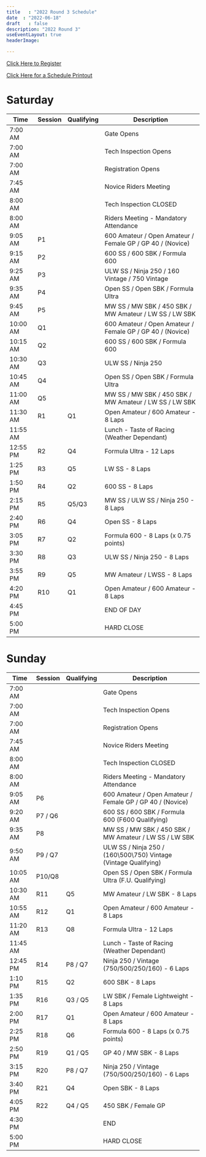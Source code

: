 ```yaml
---
title   : "2022 Round 3 Schedule"
date  : "2022-06-18"
draft   : false
description: "2022 Round 3"
useEventLayout: true
headerImage: 

---
```


[Click Here to Register](http://msreg.com/WMRRA2022ROUND3)

[Click Here for a Schedule Printout](https://dl.motorsportreg.com/c5e15ee0-1896-420a-8e38-b7e3e114397e/)

# Saturday

|  Time    | Session | Qualifying | Description                                                   |
|----------|---------|------------|---------------------------------------------------------------|
| 7:00 AM  |         |            | Gate Opens                                                    |
| 7:00 AM  |         |            | Tech Inspection Opens                                         |
| 7:00 AM  |         |            | Registration Opens                                            |
| 7:45 AM  |         |            | Novice Riders Meeting                                         |
| 8:00 AM  |         |            | Tech Inspection CLOSED                                        |
| 8:00 AM  |         |            | Riders Meeting - Mandatory Attendance                         |
| 9:05 AM  | P1      |            | 600 Amateur / Open Amateur    / Female GP / GP 40 / (Novice)  |
| 9:15 AM  | P2      |            | 600 SS / 600 SBK / Formula 600                                |
| 9:25 AM  | P3      |            | ULW SS / Ninja 250 / 160 Vintage / 750 Vintage                |
| 9:35 AM  | P4      |            | Open SS / Open SBK / Formula Ultra                            |
| 9:45 AM  | P5      |            | MW SS / MW SBK / 450 SBK / MW Amateur / LW SS / LW SBK        |
| 10:00 AM | Q1      |            | 600 Amateur / Open Amateur    / Female GP / GP 40 /  (Novice) |
| 10:15 AM | Q2      |            | 600 SS / 600 SBK / Formula 600                                |
| 10:30 AM | Q3      |            | ULW SS / Ninja 250                                            |
| 10:45 AM | Q4      |            | Open SS / Open SBK / Formula Ultra                            |
| 11:00 AM | Q5      |            | MW SS / MW SBK / 450 SBK / MW Amateur / LW SS / LW SBK        |
| 11:30 AM | R1      | Q1         | Open Amateur / 600 Amateur - 8 Laps                           |
| 11:55 AM |         |            | Lunch - Taste of Racing (Weather Dependant)                   |
| 12:55 PM | R2      | Q4         | Formula Ultra - 12 Laps                                       |
| 1:25 PM  | R3      | Q5         | LW SS - 8 Laps                                                |
| 1:50 PM  | R4      | Q2         | 600 SS - 8 Laps                                               |
| 2:15 PM  | R5      | Q5/Q3      | MW SS / ULW SS / Ninja 250 - 8 Laps                           |
| 2:40 PM  | R6      | Q4         | Open SS - 8 Laps                                              |
| 3:05 PM  | R7      | Q2         | Formula 600 - 8 Laps (x 0.75 points)                          |
| 3:30 PM  | R8      | Q3         | ULW SS / Ninja 250 - 8 Laps                                   |
| 3:55 PM  | R9      | Q5         | MW Amateur / LWSS - 8 Laps                                    |
| 4:20 PM  | R10     | Q1         | Open Amateur / 600 Amateur - 8 Laps                           |
| 4:45 PM  |         |            | END OF DAY                                                    |
| 5:00 PM  |         |            | HARD CLOSE                                                    |


# Sunday

|  Time    | Session | Qualifying | Description                                                        |
|----------|---------|------------|--------------------------------------------------------------------|
| 7:00 AM  |         |            | Gate Opens                                                         |
| 7:00 AM  |         |            | Tech Inspection Opens                                              |
| 7:00 AM  |         |            | Registration Opens                                                 |
| 7:45 AM  |         |            | Novice Riders Meeting                                              |
| 8:00 AM  |         |            | Tech Inspection CLOSED                                             |
| 8:00 AM  |         |            | Riders Meeting - Mandatory Attendance                              |
| 9:05 AM  | P6      |            | 600 Amateur / Open Amateur    / Female GP / GP 40 /  (Novice)      |
| 9:20 AM  | P7 / Q6 |            | 600 SS / 600 SBK  /   Formula 600 (F600 Qualifying)                |
| 9:35 AM  | P8      |            | MW SS / MW SBK / 450 SBK / MW Amateur / LW SS / LW SBK             |
| 9:50 AM  | P9 / Q7 |            | ULW SS  / Ninja 250 /   (160\500\750) Vintage (Vintage Qualifying) |
| 10:05 AM | P10/Q8  |            | Open SS / Open SBK / Formula Ultra (F.U. Qualifying)               |
| 10:30 AM | R11     | Q5         | MW Amateur / LW SBK - 8 Laps                                       |
| 10:55 AM | R12     | Q1         | Open Amateur / 600 Amateur - 8 Laps                                |
| 11:20 AM | R13     | Q8         | Formula Ultra - 12 Laps                                            |
| 11:45 AM |         |            | Lunch - Taste of Racing (Weather Dependant)                        |
| 12:45 PM | R14     | P8 / Q7    | Ninja 250 / Vintage (750/500/250/160) - 6 Laps                     |
| 1:10 PM  | R15     | Q2         | 600 SBK - 8 Laps                                                   |
| 1:35 PM  | R16     | Q3 / Q5    | LW SBK / Female Lightweight - 8 Laps                               |
| 2:00 PM  | R17     | Q1         | Open Amateur / 600 Amateur - 8 Laps                                |
| 2:25 PM  | R18     | Q6         | Formula 600 - 8 Laps (x 0.75 points)                               |
| 2:50 PM  | R19     | Q1 / Q5    | GP 40 / MW SBK - 8 Laps                                            |
| 3:15 PM  | R20     | P8 /  Q7   | Ninja 250 / Vintage (750/500/250/160) - 6 Laps                     |
| 3:40 PM  | R21     | Q4         | Open SBK - 8 Laps                                                  |
| 4:05 PM  | R22     | Q4 / Q5    | 450 SBK / Female GP                                                |
| 4:30 PM  |         |            | END                                                                |
| 5:00 PM  |         |            | HARD CLOSE                                                         |
